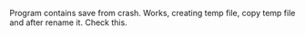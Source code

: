 Program contains save from crash. Works, creating temp file, copy temp file and after rename it. Check this.